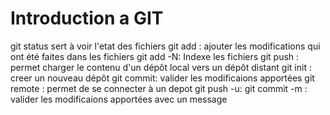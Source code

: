 # Introduction a GIT
git status sert à voir l'etat des fichiers 
git add : ajouter les modifications qui ont été faites dans les fichiers
git add -N: Indexe les fichiers
git push : permet charger le contenu d'un dépôt local vers un dépôt distant
git init : creer un nouveau dépôt
git commit: valider les modificaions apportées
git remote : permet de se connecter à un depot
git push -u:
git commit -m : valider les modificaions apportées avec un message

